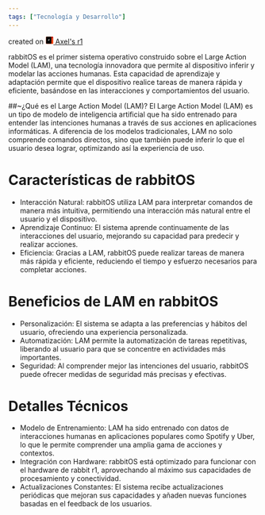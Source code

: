 ```yaml
---
tags: ["Tecnología y Desarrollo"]
---
```


created on <a href="https://community.rabbit.tech/u/afaces"> 
    <img src="/assets/images/r1.png" alt="Axel's r1" width="16" height="16">
</a> <a href="https://community.rabbit.tech/u/afaces">Axel's r1</a>

rabbitOS es el primer sistema operativo construido sobre el Large Action Model (LAM), una tecnología innovadora que permite al dispositivo inferir y modelar las acciones humanas. Esta capacidad de aprendizaje y adaptación permite que el dispositivo realice tareas de manera rápida y eficiente, basándose en las interacciones y comportamientos del usuario.

##~¿Qué es el Large Action Model (LAM)?
El Large Action Model (LAM) es un tipo de modelo de inteligencia artificial que ha sido entrenado para entender las intenciones humanas a través de sus acciones en aplicaciones informáticas. A diferencia de los modelos tradicionales, LAM no solo comprende comandos directos, sino que también puede inferir lo que el usuario desea lograr, optimizando así la experiencia de uso.

# Características de rabbitOS
- Interacción Natural: rabbitOS utiliza LAM para interpretar comandos de manera más intuitiva, permitiendo una interacción más natural entre el usuario y el dispositivo.
- Aprendizaje Continuo: El sistema aprende continuamente de las interacciones del usuario, mejorando su capacidad para predecir y realizar acciones.
- Eficiencia: Gracias a LAM, rabbitOS puede realizar tareas de manera más rápida y eficiente, reduciendo el tiempo y esfuerzo necesarios para completar acciones.

# Beneficios de LAM en rabbitOS
- Personalización: El sistema se adapta a las preferencias y hábitos del usuario, ofreciendo una experiencia personalizada.
- Automatización: LAM permite la automatización de tareas repetitivas, liberando al usuario para que se concentre en actividades más importantes.
- Seguridad: Al comprender mejor las intenciones del usuario, rabbitOS puede ofrecer medidas de seguridad más precisas y efectivas.

# Detalles Técnicos
- Modelo de Entrenamiento: LAM ha sido entrenado con datos de interacciones humanas en aplicaciones populares como Spotify y Uber, lo que le permite comprender una amplia gama de acciones y contextos.
- Integración con Hardware: rabbitOS está optimizado para funcionar con el hardware de rabbit r1, aprovechando al máximo sus capacidades de procesamiento y conectividad.
- Actualizaciones Constantes: El sistema recibe actualizaciones periódicas que mejoran sus capacidades y añaden nuevas funciones basadas en el feedback de los usuarios.

